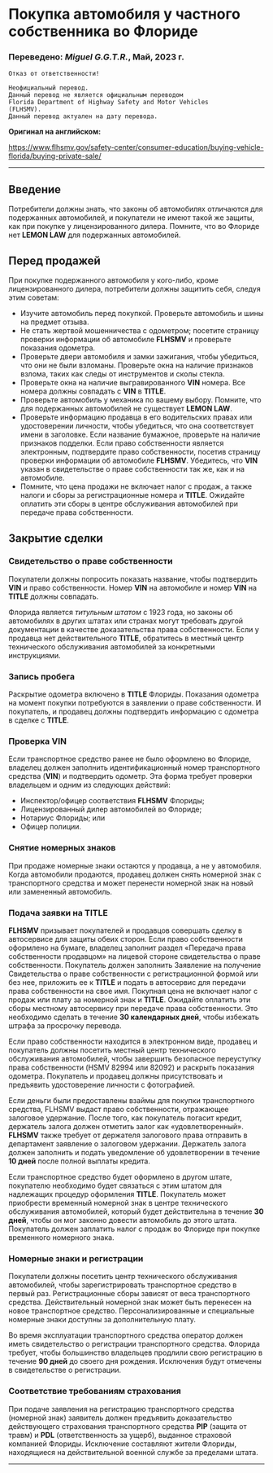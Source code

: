 # Покупка автомобиля у частного собственника во Флориде

### Переведено: _Miguel G.G.T.R._, Май, 2023 г.

    Oтказ от ответственности!

    Неофициальный перевод. 
    Данный перевод не является официальным переводом 
    Florida Department of Highway Safety and Motor Vehicles 
    (FLHSMV).
    Данный перевод актуален на дату перевода.

**Оригинал на английском:** 

https://www.flhsmv.gov/safety-center/consumer-education/buying-vehicle-florida/buying-private-sale/

***


## Введение

Потребители должны знать, что законы об автомобилях отличаются 
для подержанных автомобилей, и покупатели не имеют такой же защиты, 
как при покупке у лицензированного дилера. Помните, что во Флориде 
нет **LEMON LAW** для подержанных автомобилей.


## Перед продажей

При покупке подержанного автомобиля у кого-либо, 
кроме лицензированного дилера, потребители должны защитить себя, 
следуя этим советам:

- Изучите автомобиль перед покупкой. Проверьте автомобиль и шины 
на предмет отзыва.
- Не стать жертвой мошенничества с одометром; посетите страницу 
проверки информации об автомобиле **FLHSMV** и проверьте показания 
одометра.
- Проверьте двери автомобиля и замки зажигания, чтобы убедиться, 
что они не были взломаны. Проверьте окна на наличие признаков 
взлома, таких как следы от инструментов и сколы стекла.
- Проверьте окна на наличие выгравированного **VIN** номера. Все 
номера должны совпадать с **VIN** в **TITLE**.
- Проверьте автомобиль у механика по вашему выбору. Помните, что 
для подержанных автомобилей не существует **LEMON LAW**.
- Проверьте информацию продавца в его водительских правах или 
удостоверении личности, чтобы убедиться, что она соответствует 
имени в заголовке. Если название бумажное, проверьте на наличие 
признаков подделки. Если право собственности является электронным, 
подтвердите право собственности, посетив страницу проверки 
информации об автомобиле **FLHSMV**. Убедитесь, что **VIN** указан 
в свидетельстве о праве собственности так же, как и на автомобиле.
- Помните, что цена продажи не включает налог с продаж, а также 
налоги и сборы за регистрационные номера и **TITLE**. Ожидайте 
оплатить эти сборы в центре обслуживания автомобилей при передаче 
права собственности.


## Закрытие сделки

### Свидетельство о праве собственности

Покупатели должны попросить показать название, чтобы подтвердить 
**VIN** и право собственности. Номер **VIN** на автомобиле и 
номер **VIN** на **TITLE** должны совпадать.

Флорида является _титульным штатом_ с 1923 года, но законы об 
автомобилях в других штатах или странах могут требовать другой 
документации в качестве доказательства права собственности. 
Если у продавца нет действительного **TITLE**, обратитесь в 
местный центр технического обслуживания автомобилей за 
конкретными инструкциями.


### Запись пробега

Раскрытие одометра включено в **TITLE** Флориды. Показания 
одометра на момент покупки потребуются в заявлении о праве 
собственности. И покупатель, и продавец должны подтвердить 
информацию с одометра в сделке с **TITLE**.

### Проверка VIN

Если транспортное средство ранее не было оформлено во Флориде, 
владелец должен заполнить идентификационный номер транспортного 
средства (**VIN**) и подтвердить одометр. Эта форма требует 
проверки владельцем и одним из следующих действий:

- Инспектор/офицер соответствия **FLHSMV** Флориды;
- Лицензированный дилер автомобилей во Флориде;
- Нотариус Флориды; или
- Офицер полиции.

### Снятие номерных знаков

При продаже номерные знаки остаются у продавца, а не у автомобиля. 
Когда автомобили продаются, продавец должен снять номерной знак с 
транспортного средства и может перенести номерной знак на новый 
или замененный автомобиль.

### Подача заявки на **TITLE**

**FLHSMV** призывает покупателей и продавцов совершать сделку в 
автосервисе для защиты обеих сторон. Если право собственности 
оформлено на бумаге, владелец заполнит раздел «Передача права 
собственности продавцом» на лицевой стороне свидетельства о праве 
собственности. Покупатель должен заполнить Заявление на получение 
Свидетельства о праве собственности с регистрационной формой или 
без нее, приложить ее к **TITLE** и подать в автосервис для 
передачи права собственности на свое имя. Покупная цена не включает 
налог с продаж или плату за номерной знак и **TITLE**. Ожидайте 
оплатить эти сборы местному автосервису при передаче права 
собственности. Это необходимо сделать в течение 
**30 календарных дней**, чтобы избежать штрафа за просрочку 
перевода.

Если право собственности находится в электронном виде, продавец и 
покупатель должны посетить местный центр технического обслуживания 
автомобилей, чтобы завершить безопасное переуступку права 
собственности (HSMV 82994 или 82092) и раскрыть показания одометра. 
Покупатель и продавец должны присутствовать и предъявить 
удостоверение личности с фотографией.

Если деньги были предоставлены взаймы для покупки транспортного 
средства, FLHSMV выдаст право собственности, отражающее залоговое 
удержание. После того, как покупатель погасит кредит, держатель 
залога должен отметить залог как «удовлетворенный». **FLHSMV** также 
требует от держателя залогового права отправить в департамент 
заявление о залоговом удержании. Держатель залога должен заполнить 
и подать уведомление об удовлетворении в течение **10 дней** после 
полной выплаты кредита.

Если транспортное средство будет оформлено в другом штате, 
покупателю необходимо будет связаться с этим штатом для надлежащих 
процедур оформления **TITLE**. Покупатель может приобрести временный 
номерной знак в центре технического обслуживания автомобилей, 
который будет действительна в течение **30 дней**, чтобы он мог 
законно довести автомобиль до этого штата. Покупатель должен 
заплатить налог с продаж во Флориде при покупке временного
номерного знака.


### Номерные знаки и регистрации

Покупатели должны посетить центр технического обслуживания 
автомобилей, чтобы зарегистрировать транспортное средство в первый 
раз. Регистрационные сборы зависят от веса транспортного средства. 
Действительный номерной знак может быть перенесен на новое 
транспортное средство. Персонализированные и специальные номерные 
знаки доступны за дополнительную плату.

Во время эксплуатации транспортного средства оператор должен иметь 
свидетельство о регистрации транспортного средства. Флорида требует, 
чтобы большинство владельцев продлили свою регистрацию в течение 
**90 дней** до своего дня рождения. Исключения будут отмечены в 
свидетельстве о регистрации.


### Соответствие требованиям страхования

При подаче заявления на регистрацию транспортного средства 
(номерной знак) заявитель должен предъявить доказательство 
действующего страхования транспортного средства 
**PIP** (защита от травм) и **PDL** (ответственность за ущерб), 
выданное страховой компанией Флориды. Исключение составляют жители 
Флориды, находящиеся на действительной военной службе за пределами 
штата.


***
